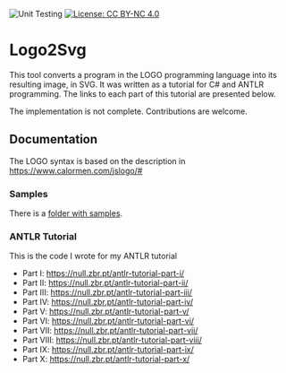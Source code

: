 ![Unit Testing](https://github.com/ambs/AntlrTutorial/actions/workflows/dotnet.yml/badge.svg)
[![License: CC BY-NC 4.0](https://img.shields.io/badge/License-CC_BY--NC_4.0-lightgrey.svg)](https://creativecommons.org/licenses/by-nc/4.0/)


# Logo2Svg

This tool converts a program in the LOGO programming language into its resulting image, in SVG.
It was written as a tutorial for C# and ANTLR programming. The links to each part of this tutorial
are presented below.

The implementation is not complete. Contributions are welcome.

## Documentation

The LOGO syntax is based on the description in https://www.calormen.com/jslogo/#

### Samples

There is a [folder with samples](Samples/README.md).

### ANTLR Tutorial

This is the code I wrote for my ANTLR tutorial

 - Part I: https://null.zbr.pt/antlr-tutorial-part-i/
 - Part II: https://null.zbr.pt/antlr-tutorial-part-ii/
 - Part III: https://null.zbr.pt/antlr-tutorial-part-iii/
 - Part IV: https://null.zbr.pt/antlr-tutorial-part-iv/
 - Part V: https://null.zbr.pt/antlr-tutorial-part-v/
 - Part VI: https://null.zbr.pt/antlr-tutorial-part-vi/
 - Part VII: https://null.zbr.pt/antlr-tutorial-part-vii/
 - Part VIII: https://null.zbr.pt/antlr-tutorial-part-viii/
 - Part IX: https://null.zbr.pt/antlr-tutorial-part-ix/
 - Part X: https://null.zbr.pt/antlr-tutorial-part-x/
